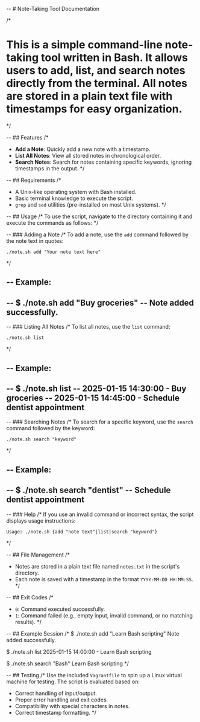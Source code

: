 -- # Note-Taking Tool Documentation

/*
# This is a simple command-line note-taking tool written in Bash. It allows users to add, list, and search notes directly from the terminal. All notes are stored in a plain text file with timestamps for easy organization.
*/

-- ## Features
/*
- **Add a Note**: Quickly add a new note with a timestamp.
- **List All Notes**: View all stored notes in chronological order.
- **Search Notes**: Search for notes containing specific keywords, ignoring timestamps in the output.
*/

-- ## Requirements
/*
- A Unix-like operating system with Bash installed.
- Basic terminal knowledge to execute the script.
- `grep` and `sed` utilities (pre-installed on most Unix systems).
*/

-- ## Usage
/*
To use the script, navigate to the directory containing it and execute the commands as follows:
*/

-- ### Adding a Note
/*
To add a note, use the `add` command followed by the note text in quotes:

    ./note.sh add "Your note text here"
*/

-- Example:
-- 
-- $ ./note.sh add "Buy groceries"
-- Note added successfully.
--

-- ### Listing All Notes
/*
To list all notes, use the `list` command:

    ./note.sh list
*/

-- Example:
--
-- $ ./note.sh list
-- 2025-01-15 14:30:00 - Buy groceries
-- 2025-01-15 14:45:00 - Schedule dentist appointment
--

-- ### Searching Notes
/*
To search for a specific keyword, use the `search` command followed by the keyword:

    ./note.sh search "keyword"
*/

-- Example:
--
-- $ ./note.sh search "dentist"
-- Schedule dentist appointment
--

-- ### Help
/*
If you use an invalid command or incorrect syntax, the script displays usage instructions:

    Usage: ./note.sh {add "note text"|list|search "keyword"}
*/

-- ## File Management
/*
- Notes are stored in a plain text file named `notes.txt` in the script's directory.
- Each note is saved with a timestamp in the format `YYYY-MM-DD HH:MM:SS`.
*/

-- ## Exit Codes
/*
- `0`: Command executed successfully.
- `1`: Command failed (e.g., empty input, invalid command, or no matching results).
*/

-- ## Example Session
/*
$ ./note.sh add "Learn Bash scripting"
Note added successfully.

$ ./note.sh list
2025-01-15 14:00:00 - Learn Bash scripting

$ ./note.sh search "Bash"
Learn Bash scripting
*/

-- ## Testing
/*
Use the included `Vagrantfile` to spin up a Linux virtual machine for testing. The script is evaluated based on:

- Correct handling of input/output.
- Proper error handling and exit codes.
- Compatibility with special characters in notes.
- Correct timestamp formatting.
*/
